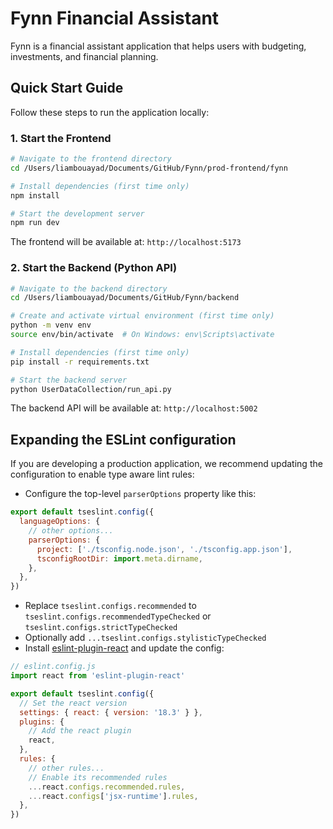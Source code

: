 # Fynn Financial Assistant

Fynn is a financial assistant application that helps users with budgeting, investments, and financial planning.

## Quick Start Guide

Follow these steps to run the application locally:

### 1. Start the Frontend

```bash
# Navigate to the frontend directory
cd /Users/liambouayad/Documents/GitHub/Fynn/prod-frontend/fynn

# Install dependencies (first time only)
npm install

# Start the development server
npm run dev
```

The frontend will be available at: `http://localhost:5173`

### 2. Start the Backend (Python API)

```bash
# Navigate to the backend directory
cd /Users/liambouayad/Documents/GitHub/Fynn/backend

# Create and activate virtual environment (first time only)
python -m venv env
source env/bin/activate  # On Windows: env\Scripts\activate

# Install dependencies (first time only)
pip install -r requirements.txt

# Start the backend server
python UserDataCollection/run_api.py
```

The backend API will be available at: `http://localhost:5002`

## Expanding the ESLint configuration

If you are developing a production application, we recommend updating the configuration to enable type aware lint rules:

- Configure the top-level `parserOptions` property like this:

```js
export default tseslint.config({
  languageOptions: {
    // other options...
    parserOptions: {
      project: ['./tsconfig.node.json', './tsconfig.app.json'],
      tsconfigRootDir: import.meta.dirname,
    },
  },
})
```

- Replace `tseslint.configs.recommended` to `tseslint.configs.recommendedTypeChecked` or `tseslint.configs.strictTypeChecked`
- Optionally add `...tseslint.configs.stylisticTypeChecked`
- Install [eslint-plugin-react](https://github.com/jsx-eslint/eslint-plugin-react) and update the config:

```js
// eslint.config.js
import react from 'eslint-plugin-react'

export default tseslint.config({
  // Set the react version
  settings: { react: { version: '18.3' } },
  plugins: {
    // Add the react plugin
    react,
  },
  rules: {
    // other rules...
    // Enable its recommended rules
    ...react.configs.recommended.rules,
    ...react.configs['jsx-runtime'].rules,
  },
})
```
